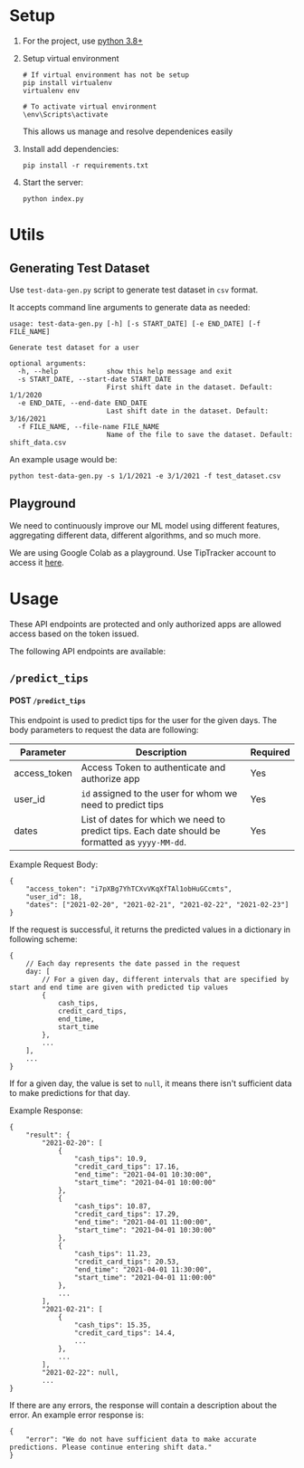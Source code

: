 # Setup
1. For the project, use [python 3.8+](https://www.python.org/downloads/)

2. Setup virtual environment

    ```
    # If virtual environment has not be setup
    pip install virtualenv
    virtualenv env

    # To activate virtual environment
    \env\Scripts\activate
    ```

    This allows us manage and resolve dependenices easily

3. Install add dependencies:

    `pip install -r requirements.txt`

4. Start the server:

    `python index.py`


# Utils
## Generating Test Dataset
Use `test-data-gen.py` script to generate test dataset in `csv` format.

It accepts command line arguments to generate data as needed:
```
usage: test-data-gen.py [-h] [-s START_DATE] [-e END_DATE] [-f FILE_NAME]

Generate test dataset for a user

optional arguments:
  -h, --help            show this help message and exit
  -s START_DATE, --start-date START_DATE
                        First shift date in the dataset. Default: 1/1/2020
  -e END_DATE, --end-date END_DATE
                        Last shift date in the dataset. Default: 3/16/2021
  -f FILE_NAME, --file-name FILE_NAME
                        Name of the file to save the dataset. Default: shift_data.csv
```

An example usage would be:

`python test-data-gen.py -s 1/1/2021 -e 3/1/2021 -f test_dataset.csv`


## Playground
We need to continuously improve our ML model using different features, aggregating different data, different algorithms, and so much more.

We are using Google Colab as a playground. Use TipTracker account to access it [here](https://colab.research.google.com/drive/1yPToDJgMi_kc8ZymerYhxs888vZwFWlk).




# Usage
These API endpoints are protected and only authorized apps are allowed access based on the token issued.

The following API endpoints are available:

## `/predict_tips`

#### **POST** `/predict_tips`

This endpoint is used to predict tips for the user for the given days.
The body parameters to request the data are following:

| Parameter | Description | Required |
|-----------|-------------|----------|
| access_token | Access Token to authenticate and authorize app | Yes |
| user_id | `id` assigned to the user for whom we need to predict tips | Yes |
| dates | List of dates for which we need to predict tips. Each date should be formatted as `yyyy-MM-dd`. | Yes |

Example Request Body:

```
{
    "access_token": "i7pXBg7YhTCXvVKqXfTAl1obHuGCcmts",
    "user_id": 18,
    "dates": ["2021-02-20", "2021-02-21", "2021-02-22", "2021-02-23"]
}
```

If the request is successful, it returns the predicted values in a dictionary in following scheme:
```
{
    // Each day represents the date passed in the request
    day: [
        // For a given day, different intervals that are specified by start and end time are given with predicted tip values
        {
            cash_tips,
            credit_card_tips,
            end_time,
            start_time
        },
        ...
    ],
    ...
}

```
If for a given day, the value is set to `null`, it means there isn't sufficient data to make predictions for that day.

Example Response:

```
{
    "result": {
        "2021-02-20": [
            {
                "cash_tips": 10.9,
                "credit_card_tips": 17.16,
                "end_time": "2021-04-01 10:30:00",
                "start_time": "2021-04-01 10:00:00"
            },
            {
                "cash_tips": 10.87,
                "credit_card_tips": 17.29,
                "end_time": "2021-04-01 11:00:00",
                "start_time": "2021-04-01 10:30:00"
            },
            {
                "cash_tips": 11.23,
                "credit_card_tips": 20.53,
                "end_time": "2021-04-01 11:30:00",
                "start_time": "2021-04-01 11:00:00"
            },
            ...
        ],
        "2021-02-21": [
            {
                "cash_tips": 15.35,
                "credit_card_tips": 14.4,
                ...
            },
            ...
        ],
        "2021-02-22": null,
        ...
}
```

If there are any errors, the response will contain a description about the error. An example error response is:
```
{
    "error": "We do not have sufficient data to make accurate predictions. Please continue entering shift data."
}
```
